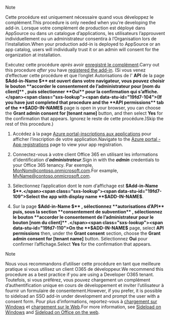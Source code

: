 
> [!NOTE]
> <span data-ttu-id="19fd7-101">Cette procédure est uniquement nécessaire quand vous développez le complément.</span><span class="sxs-lookup"><span data-stu-id="19fd7-101">This procedure is only needed when you're developing the add-in.</span></span> <span data-ttu-id="19fd7-102">Lorsque votre complément de production est déployé dans AppSource ou dans un catalogue d’applications, les utilisateurs l’approuvent individuellement ou un administrateur consentira à l’Organisation lors de l’installation.</span><span class="sxs-lookup"><span data-stu-id="19fd7-102">When your production add-in is deployed to AppSource or an app catalog, users will individually trust it or an admin will consent for the organization at installation.</span></span>

<span data-ttu-id="19fd7-103">Exécutez cette procédure *après* avoir [enregistré le complément](../develop/register-sso-add-in-aad-v2.md).</span><span class="sxs-lookup"><span data-stu-id="19fd7-103">Carry out this procedure *after* you have [registered the add-in](../develop/register-sso-add-in-aad-v2.md).</span></span> <span data-ttu-id="19fd7-104">(Si vous venez d’effectuer cette procédure et que l’onglet Autorisations de l' **API** de la page **$Add-in-Name $** est ouvert dans votre navigateur, vous pouvez choisir le bouton **accorder le consentement de l’administrateur pour [nom du client]** , puis sélectionner **Oui** pour la confirmation qui s’affiche.</span><span class="sxs-lookup"><span data-stu-id="19fd7-104">(If you have just completed that procedure and the **API permissions** tab of the **$ADD-IN-NAME$** page is open in your browser, you can choose the **Grant admin consent for [tenant name]** button, and then select **Yes** for the confirmation that appears.</span></span> <span data-ttu-id="19fd7-105">Ignorez le reste de cette procédure.)</span><span class="sxs-lookup"><span data-stu-id="19fd7-105">Skip the rest of this procedure.)</span></span>

1. <span data-ttu-id="19fd7-106">Accédez à la page [Azure portal-inscriptions aux applications](https://go.microsoft.com/fwlink/?linkid=2083908) pour afficher l’inscription de votre application.</span><span class="sxs-lookup"><span data-stu-id="19fd7-106">Navigate to the [Azure portal - App registrations](https://go.microsoft.com/fwlink/?linkid=2083908) page to view your app registration.</span></span>

1. <span data-ttu-id="19fd7-107">Connectez-vous à votre client Office 365 en utilisant les informations d’identification d’***administrateur***.</span><span class="sxs-lookup"><span data-stu-id="19fd7-107">Sign in with the ***admin*** credentials to your Office 365 tenancy.</span></span> <span data-ttu-id="19fd7-108">Par exemple, MonNom@contoso.onmicrosoft.com.</span><span class="sxs-lookup"><span data-stu-id="19fd7-108">For example, MyName@contoso.onmicrosoft.com.</span></span>

1. <span data-ttu-id="19fd7-109">Sélectionnez l’application dont le nom d’affichage est **$Add-in-Name $**.</span><span class="sxs-lookup"><span data-stu-id="19fd7-109">Select the app with display name **$ADD-IN-NAME$**.</span></span>

1. <span data-ttu-id="19fd7-110">Sur la page **$Add-in-Name $** , sélectionnez **autorisations d’API** puis, sous la section **consentement de subvention** , sélectionnez le bouton **accorder le consentement de l’administrateur pour le bouton [nom du client]** .</span><span class="sxs-lookup"><span data-stu-id="19fd7-110">On the **$ADD-IN-NAME$** page, select **API permissions** then, under the **Grant consent** section, choose the **Grant admin consent for [tenant name]** button.</span></span> <span data-ttu-id="19fd7-111">Sélectionnez **Oui** pour confirmer l’affichage.</span><span class="sxs-lookup"><span data-stu-id="19fd7-111">Select **Yes** for the confirmation that appears.</span></span>

> [!NOTE]
> <span data-ttu-id="19fd7-112">Nous vous recommandons d’utiliser cette procédure en tant que meilleure pratique si vous utilisez un client O365 de développeur.</span><span class="sxs-lookup"><span data-stu-id="19fd7-112">We recommend this procedure as a best practice if you are using a Developer O365 tenant.</span></span> <span data-ttu-id="19fd7-113">Toutefois, si vous préférez, vous pouvez chargement un complément d’authentification unique en cours de développement et inviter l’utilisateur à fournir un formulaire de consentement.</span><span class="sxs-lookup"><span data-stu-id="19fd7-113">However, if you prefer, it is possible to sideload an SSO add-in under development and prompt the user with a consent form.</span></span> <span data-ttu-id="19fd7-114">Pour plus d’informations, reportez-vous à [chargement sur Windows](../testing/create-a-network-shared-folder-catalog-for-task-pane-and-content-add-ins.md) et [chargement sur le Web](../testing/sideload-office-add-ins-for-testing.md).</span><span class="sxs-lookup"><span data-stu-id="19fd7-114">For more information, see [Sideload on Windows](../testing/create-a-network-shared-folder-catalog-for-task-pane-and-content-add-ins.md) and [Sideload on Office on the web](../testing/sideload-office-add-ins-for-testing.md).</span></span>
